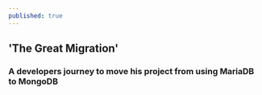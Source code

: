 ```yaml
---
published: true
---
```

## 'The Great Migration' 

### A developers journey to move his project from using MariaDB to MongoDB
